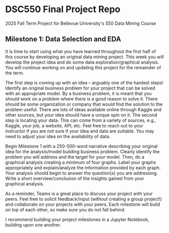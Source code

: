 # DSC550 Final Project Repo
2025 Fall Term Project for Bellevue University's 550 Data Mining Course
## Milestone 1: Data Selection and EDA
It is time to start using what you have learned throughout the first half of this course by developing an original data mining project. This week you will develop the project idea and do some data exploration/graphical analysis. You will continue working on and updating this project for the remainder of the term.

The first step is coming up with an idea – arguably one of the hardest steps! Identify an original business problem for your project that can be solved with an appropriate model. By a business problem, it is meant that you should work on a problem where there is a good reason to solve it. There should be some organization or company that would find the solution to the problem useful. There are lots of ideas available online through Kaggle and other sources, but your idea should have a unique spin on it. The second step is locating your data. This can come from a variety of sources, e.g., Kaggle, your job, a website, API, etc. Feel free to reach out to your instructor if you are not sure if your idea and data are suitable. You may need to adjust your idea on the availability of data.

Begin Milestone 1 with a 250-500-word narrative describing your original idea for the analysis/model building business problem. Clearly identify the problem you will address and the target for your model. Then, do a graphical analysis creating a minimum of four graphs. Label your graphs appropriately and explain/analyze the information provided by each graph. Your analysis should begin to answer the question(s) you are addressing. Write a short overview/conclusion of the insights gained from your graphical analysis.

As a reminder, Teams is a great place to discuss your project with your peers. Feel free to solicit feedback/input (without creating a group project!) and collaborate on your projects with your peers. Each milestone will build on top of each other, so make sure you do not fall behind.

I recommend building your project milestones in a Jupyter Notebook, building upon one another.